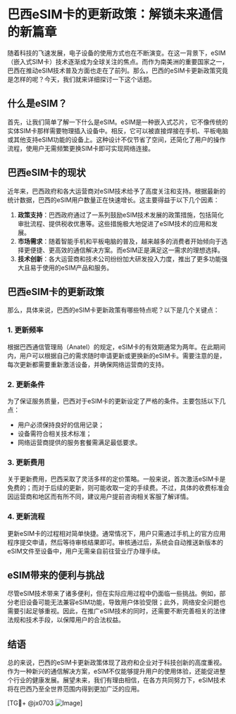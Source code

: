 # 巴西eSIM卡的更新政策：解锁未来通信的新篇章

随着科技的飞速发展，电子设备的使用方式也在不断演变。在这一背景下，eSIM（嵌入式SIM卡）技术逐渐成为全球关注的焦点。而作为南美洲的重要国家之一，巴西在推动eSIM技术普及方面也走在了前列。那么，巴西的eSIM卡更新政策究竟是怎样的呢？今天，我们就来详细探讨一下这个话题。

## 什么是eSIM？

首先，让我们简单了解一下什么是eSIM。eSIM是一种嵌入式芯片，它不像传统的实体SIM卡那样需要物理插入设备中。相反，它可以被直接焊接在手机、平板电脑或其他支持eSIM功能的设备上。这种设计不仅节省了空间，还简化了用户的操作流程，使用户无需频繁更换SIM卡即可实现网络连接。

## 巴西eSIM卡的现状

近年来，巴西政府和各大运营商对eSIM技术给予了高度关注和支持。根据最新的统计数据，巴西的eSIM用户数量正在快速增长。这主要得益于以下几个因素：

1. **政策支持**：巴西政府通过了一系列鼓励eSIM技术发展的政策措施，包括简化审批流程、提供税收优惠等。这些措施极大地促进了eSIM技术的应用和发展。
2. **市场需求**：随着智能手机和平板电脑的普及，越来越多的消费者开始倾向于选择更便捷、更高效的通信解决方案。而eSIM正是满足这一需求的理想选择。
3. **技术创新**：各大运营商和技术公司纷纷加大研发投入力度，推出了更多功能强大且易于使用的eSIM产品和服务。

## 巴西eSIM卡的更新政策

那么，具体来说，巴西的eSIM卡更新政策有哪些特点呢？以下是几个关键点：

### 1. 更新频率

根据巴西通信管理局（Anatel）的规定，eSIM卡的有效期通常为两年。在此期间内，用户可以根据自己的需求随时申请更新或更换新的eSIM卡。需要注意的是，每次更新都需要重新激活设备，并确保网络运营商的支持。

### 2. 更新条件

为了保证服务质量，巴西对于eSIM卡的更新设定了严格的条件。主要包括以下几点：
- 用户必须保持良好的信用记录；
- 设备需符合相关技术标准；
- 网络运营商提供的服务套餐需满足最低要求。

### 3. 更新费用

关于更新费用，巴西采取了灵活多样的定价策略。一般来说，首次激活eSIM卡是免费的；而对于后续的更新，则可能收取一定的手续费。不过，具体的收费标准会因运营商和地区而有所不同，建议用户提前咨询相关客服了解详情。

### 4. 更新流程

更新eSIM卡的过程相对简单快捷。通常情况下，用户只需通过手机上的官方应用程序提交申请，然后等待审核结果即可。审核通过后，系统会自动推送新版本的eSIM文件至设备中，用户无需亲自前往营业厅办理手续。

## eSIM带来的便利与挑战

尽管eSIM技术带来了诸多便利，但在实际应用过程中仍面临一些挑战。例如，部分老旧设备可能无法兼容eSIM功能，导致用户体验受限；此外，网络安全问题也需要引起足够重视。因此，在推广eSIM技术的同时，还需要不断完善相关的法律法规和技术手段，以保障用户的合法权益。

## 结语

总的来说，巴西的eSIM卡更新政策体现了政府和企业对于科技创新的高度重视。作为一种新兴的通信解决方案，eSIM不仅能够提升用户的使用体验，还能促进整个行业的健康发展。展望未来，我们有理由相信，在各方共同努力下，eSIM技术将在巴西乃至全世界范围内得到更加广泛的应用。

[TG💪+ @jx0703 ![Image](https://github.com/user-attachments/assets/dbca1d08-cadb-493c-b0ec-ad6f7a83f270)]